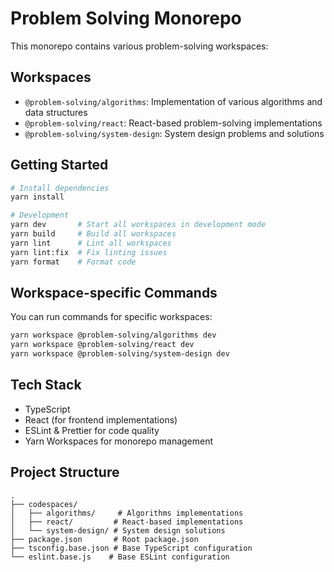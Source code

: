 # Problem Solving Monorepo

This monorepo contains various problem-solving workspaces:

## Workspaces

- `@problem-solving/algorithms`: Implementation of various algorithms and data structures
- `@problem-solving/react`: React-based problem-solving implementations
- `@problem-solving/system-design`: System design problems and solutions

## Getting Started

```bash
# Install dependencies
yarn install

# Development
yarn dev       # Start all workspaces in development mode
yarn build     # Build all workspaces
yarn lint      # Lint all workspaces
yarn lint:fix  # Fix linting issues
yarn format    # Format code
```

## Workspace-specific Commands

You can run commands for specific workspaces:

```bash
yarn workspace @problem-solving/algorithms dev
yarn workspace @problem-solving/react dev
yarn workspace @problem-solving/system-design dev
```

## Tech Stack

- TypeScript
- React (for frontend implementations)
- ESLint & Prettier for code quality
- Yarn Workspaces for monorepo management

## Project Structure

```
.
├── codespaces/
│   ├── algorithms/     # Algorithms implementations
│   ├── react/         # React-based implementations
│   └── system-design/ # System design solutions
├── package.json       # Root package.json
├── tsconfig.base.json # Base TypeScript configuration
└── eslint.base.js    # Base ESLint configuration
```
